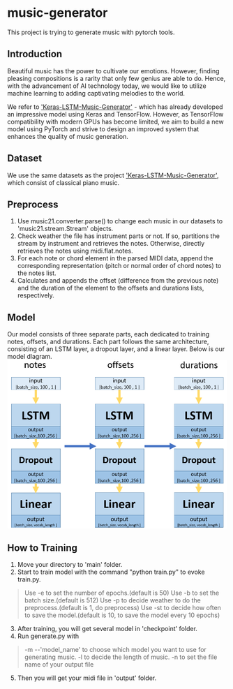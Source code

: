 # music-generator

This project is trying to generate music with pytorch tools.

## Introduction

Beautiful music has the power to cultivate our emotions. However, finding pleasing compositions is a rarity that only few genius are able to do. Hence, with the advancement of AI technology today, we would like to utilize machine learning to adding captivating melodies to the world.

We refer to ['Keras-LSTM-Music-Generator'](https://github.com/jordan-bird/Keras-LSTM-Music-Generator) - which has already developed an impressive model using Keras and TensorFlow. However, as TensorFlow compatibility with modern GPUs has become limited, we aim to build a new model using PyTorch and strive to design an improved system that enhances the quality of music generation.

## Dataset

We use the same datasets as the project ['Keras-LSTM-Music-Generator'](https://github.com/jordan-bird/Keras-LSTM-Music-Generator), which consist of classical piano music.

## Preprocess

1. Use music21.converter.parse() to change each music in our datasets to 'music21.stream.Stream' objects.
2. Check weather the file has instrument parts or not. If so, partitions the stream by instrument and retrieves the notes. Otherwise, directly retrieves the notes using midi.flat.notes.
3. For each note or chord element in the parsed MIDI data, append the corresponding representation (pitch or normal order of chord notes) to the notes list.
4. Calculates and appends the offset (difference from the previous note) and the duration of the element to the offsets and durations lists, respectively. 

## Model

Our model consists of three separate parts, each dedicated to training notes, offsets, and durations. Each part follows the same architecture, consisting of an LSTM layer, a dropout layer, and a linear layer. Below is our model dlagram.
![LSTM Model Diagram](model.png)

## How to Training

1. Move your directory to 'main' folder.
2. Start to train model with the command "python train.py" to evoke train.py.
> Use -e to set the number of epochs.(default is 50)
Use -b to set the batch size.(default is 512)
Use -p to decide weather to do the preprocess.(default is 1, do preprocess)
Use -st to decide how often to save the model.(default is 10, to save the model every 10 epochs)

3. After training, you will get several model in 'checkpoint' folder.
4. Run generate.py with
> -m --'model_name' to choose which model you want to use for generating music.
-l to decide the length of music.
-n to set the file name of your output file

5. Then you will get your midi file in 'output' folder.


